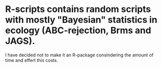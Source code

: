 # R-scripts contains random scripts with mostly "Bayesian" statistics in ecology (ABC-rejection, Brms and JAGS). 
I have decided not to make it an R-package consindering the amount of time and effert this costs.
